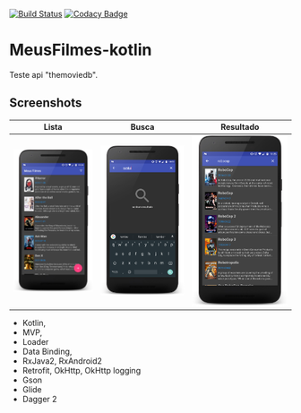 [![Build Status](https://travis-ci.org/diogo0liveira/MeusFilmes-kotlin.svg?branch=master)](https://travis-ci.org/diogo0liveira/MeusFilmes-kotlin)
[![Codacy Badge](https://api.codacy.com/project/badge/Grade/693086448bd84731a62182fc6c342499)](https://app.codacy.com/app/diogo0liveira/MeusFilmes-Kotlin?utm_source=github.com&utm_medium=referral&utm_content=diogo0liveira/MeusFilmes-Kotlin&utm_campaign=Badge_Grade_Settings)

# MeusFilmes-kotlin
Teste api "themoviedb".

## Screenshots

|Lista|Busca|Resultado|
|:-:|:-:|:-:|
|![First](/docs/print_list.png?raw=true)|![Sec](/docs/print_search.png?raw=true)|![Third](/docs/print_search_result.png?raw=true)|

- Kotlin,
- MVP,
- Loader
- Data Binding,
- RxJava2, RxAndroid2 
- Retrofit, OkHttp, OkHttp logging 
- Gson
- Glide
- Dagger 2 
